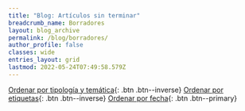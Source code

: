 ```yaml
---
title: "Blog: Artículos sin terminar"
breadcrumb_name: Borradores
layout: blog_archive
permalink: /blog/borradores/
author_profile: false
classes: wide
entries_layout: grid
lastmod: 2022-05-24T07:49:58.579Z
---
```


[Ordenar por tipología y temática](/blog/archive){: .btn .btn--inverse} 
[Ordenar por etiquetas](/blog/archive-tags/){: .btn .btn--inverse} 
[Ordenar por fecha](/blog/archive-dates/){: .btn .btn--primary}

